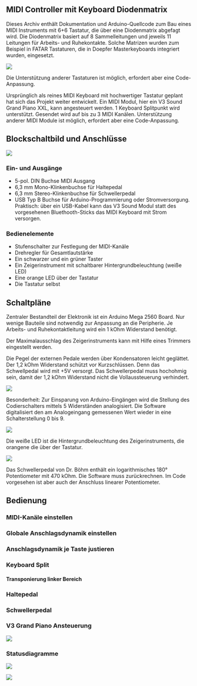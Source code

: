 ## MIDI Controller mit Keyboard Diodenmatrix

Dieses Archiv enthält Dokumentation und Arduino-Quellcode zum Bau eines MIDI Instruments mit 6+6 Tastatur, die über eine Diodenmatrix abgefagt wird. Die Diodenmatrix basiert auf 8 Sammelleitungen und jeweils 11 Leitungen für Arbeits- und Ruhekontakte. Solche Matrizen wurden zum Beispiel in FATAR Tastaturen, die in Doepfer Masterkeyboards integriert wurden, eingesetzt.

![](matrix.png)

Die Unterstützung anderer Tastaturen ist möglich, erfordert aber eine Code-Anpassung.

Ursprünglich als reines MIDI Keyboard mit hochwertiger Tastatur geplant hat sich das Projekt weiter entwickelt. Ein MIDI Modul, hier ein V3 Sound Grand Piano XXL, kann angesteuert werden. 1 Keyboard Splitpunkt wird unterstützt. Gesendet wird auf bis zu 3 MIDI Kanälen. Unterstützung anderer MIDI Module ist möglich, erfordert aber eine Code-Anpassung.

## Blockschaltbild und Anschlüsse

![](blockdiagram.png)

### Ein- und Ausgänge

- 5-pol. DIN Buchse MIDI Ausgang
- 6,3 mm Mono-Klinkenbuchse für Haltepedal
- 6,3 mm Stereo-Klinkenbuchse für Schwellerpedal
- USB Typ B Buchse für Arduino-Programmierung oder Stromversorgung. Praktisch: über ein USB-Kabel kann das V3 Sound Modul statt des vorgesehenen Bluethooth-Sticks das MIDI Keyboard mit Strom versorgen.

### Bedienelemente

- Stufenschalter zur Festlegung der MIDI-Kanäle
- Drehregler für Gesamtlautstärke
- Ein schwarzer und ein grüner Taster
- Ein Zeigerinstrument mit schaltbarer Hintergrundbeleuchtung (weiße LED)
- Eine orange LED über der Tastatur
- Die Tastatur selbst

## Schaltpläne

Zentraler Bestandteil der Elektronik ist ein Arduino Mega 2560 Board. Nur wenige Bauteile sind notwendig zur Anpassung an die Peripherie. Je Arbeits- und Ruhekontaktleitung wird ein 1 kOhm Widerstand benötigt.

Der Maximalausschlag des Zeigerinstruments kann mit Hilfe eines Trimmers eingestellt werden.

Die Pegel der externen Pedale werden über Kondensatoren leicht geglättet. Der 1,2 kOhm Widerstand schützt vor Kurzschlüssen. Denn das Schwellpedal wird mit +5V versorgt. Das Schwellerpedal muss hochohmig sein, damit der 1,2 kOhm Widerstand nicht die Vollaussteuerung verhindert.

![](Arduino.png)

Besonderheit: Zur Einsparung von Arduino-Eingängen wird die Stellung des Codierschalters mittels 5 Widerständen analogisiert. Die Software digitalisiert den am Analogeingang gemessenen Wert wieder in eine Schalterstellung 0 bis 9.

![](periphery1.png)

Die weiße LED ist die Hintergrundbeleuchtung des Zeigerinstruments, die orangene die über der Tastatur.

![](periphery2.png)

Das Schwellerpedal von Dr. Böhm enthält ein logarithmisches 180° Potentiometer mit 470 kOhm. Die Software muss zurückrechnen. Im Code vorgesehen ist aber auch der Anschluss linearer Potentiometer.

## Bedienung

### MIDI-Kanäle einstellen

### Globale Anschlagsdynamik einstellen

### Anschlagsdynamik je Taste justieren

### Keyboard Split

#### Transponierung linker Bereich

### Haltepedal

### Schwellerpedal

### V3 Grand Piano Ansteuerung

![](Sounds+Presets.png)

### Statusdiagramme

![](statediagram1.png)

![](statediagram2.png)







